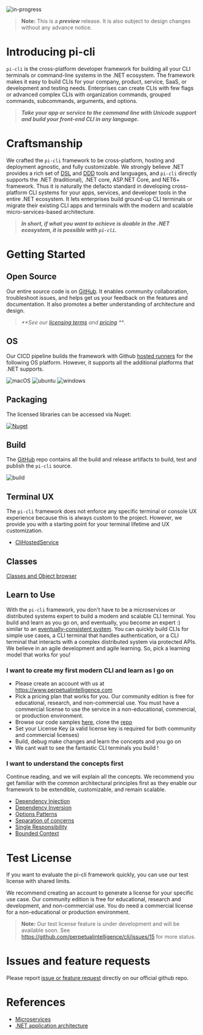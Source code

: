 ![in-progress](https://img.shields.io/badge/status-in--progress-yellow)

> **Note:** This is a ***preview*** release. It is also subject to design changes without any advance notice.

# Introducing pi-cli
`pi-cli` is the cross-platform developer framework for building all your CLI terminals or command-line systems in the .NET ecosystem. The framework makes it easy to build CLIs for your company, product, service, SaaS, or development and testing needs. Enterprises can create CLIs with few flags or advanced complex CLIs with organization commands, grouped commands, subcommands, arguments, and options.

> _**Take your app or service to the command line with Unicode support and build your front-end CLI in any language.**_

# Craftsmanship
We crafted the `pi-cli` framework to be cross-platform, hosting and deployment agnostic, and fully customizable. We strongly believe .NET provides a rich set of [DSL](https://docs.microsoft.com/en-us/visualstudio/modeling/about-domain-specific-languages?view=vs-2022) and [DDD](https://docs.microsoft.com/en-us/dotnet/architecture/microservices/microservice-ddd-cqrs-patterns/ddd-oriented-microservice) tools and languages, and `pi-cli` directly supports the .NET (traditional), .NET core, ASP.NET Core, and NET6+ framework. Thus it is naturally the defacto standard in developing cross-platform CLI systems for your apps, services, and developer tools in the entire .NET ecosystem. It lets enterprises build ground-up CLI terminals or migrate their existing CLI apps and terminals with the modern and scalable micro-services-based architecture. 

> _**In short, if what you want to achieve is doable in the .NET ecosystem, it is possible with `pi-cli`.**_

# Getting Started
## Open Source
Our entire source code is on [GitHub](https://github.com/perpetualintelligence/cli). It enables community collaboration, troubleshoot issues, and helps get us your feedback on the features and documentation. It also promotes a better understanding of architecture and design.

> _**See our [licensing terms](https://terms.perpetualintelligence.com/articles/licensing.html) and [pricing](pricing.md) **_.

## OS
Our CICD pipeline builds the framework with Github [hosted runners](https://docs.github.com/en/actions/using-github-hosted-runners/about-github-hosted-runners) for the following OS platform. However, it supports all the additional platforms that .NET supports.

![macOS](https://img.shields.io/badge/macos-11-blue?style=flat-square&logo=macos)
![ubuntu](https://img.shields.io/badge/linux-ubuntu--20.04-blue?style=flat-square&logo=ubuntu)
![windows](https://img.shields.io/badge/windows-2022-blue?style=flat-square&logo=windows)

## Packaging
The licensed libraries can be accessed via Nuget:

[![Nuget](https://img.shields.io/nuget/vpre/PerpetualIntelligence.Cli?label=PerpetualIntelligence.Cli)](https://www.nuget.org/packages/PerpetualIntelligence.Cli)

## Build
The [GitHub](https://github.com/perpetualintelligence/cli) repo contains all the build and release artifacts to build, test and publish the `pi-cli` source.

 ![build](/images/picli/framework/build.png)

## Terminal UX
The `pi-cli` framework does not enforce any specific terminal or console UX experience because this is always custom to the project. However, we provide you with a starting point for your terminal lifetime and UX customization.
- [CliHostedService](xref:PerpetualIntelligence.Cli.Integration.CliHostedService)

## Classes
[Classes and Object browser](/api/index.html)

## Learn to Use
With the `pi-cli` framework, you don't have to be a microservices or distributed systems expert to build a modern and scalable CLI terminal. You build and learn as you go on, and eventually, you become an expert :) similar to an [eventually-consistent system](https://docs.microsoft.com/en-us/dotnet/architecture/microservices/architect-microservice-container-applications/distributed-data-management). You can quickly build CLIs for simple use cases, a CLI terminal that handles authentication, or a CLI terminal that interacts with a complex distributed system via protected APIs. We believe in an agile development and agile learning. So, pick a learning model that works for you!

### I want to create my first modern CLI and learn as I go on
- Please create an account with us at https://www.perpetualintelligence.com
- Pick a pricing plan that works for you. Our community edition is free for educational, research, and non-commercial use. You must have a commercial license to use the service in a non-educational, commercial, or production environment.
- Browse our code samples [here](https://docs.perpetualintelligence.com/articles/featured_samples.html), clone the [repo](https://github.com/perpetualintelligence/docs/tree/main/samples/tutorials)
- Set your License Key (a valid license key is required for both community and commercial licenses)
- Build, debug make changes and learn the concepts and you go on
- We cant wait to see the fantastic CLI terminals you build !

### I want to understand the concepts first
Continue reading, and we will explain all the concepts. We recommend you get familiar with the common architectural principles first as they enable our framework to be extendible, customizable, and remain scalable.

- [Dependency Injection](https://docs.microsoft.com/en-us/dotnet/core/extensions/dependency-injection)
- [Dependency Inversion](https://docs.microsoft.com/en-us/dotnet/architecture/modern-web-apps-azure/architectural-principles#dependency-inversion)
- [Options Patterns](https://docs.microsoft.com/en-us/dotnet/core/extensions/options)
- [Separation of concerns](https://docs.microsoft.com/en-us/dotnet/architecture/modern-web-apps-azure/architectural-principles#separation-of-concerns)
- [Single Responsibility](https://docs.microsoft.com/en-us/dotnet/architecture/modern-web-apps-azure/architectural-principles#separation-of-concerns)
- [Bounded Context](https://docs.microsoft.com/en-us/dotnet/architecture/modern-web-apps-azure/architectural-principles#bounded-contexts)

# Test License
If you want to evaluate the pi-cli framework quickly, you can use our test license with shared limits. 

We recommend creating an account to generate a license for your specific use case. Our community edition is free for educational, research and development, and non-commercial use. You do need a commercial license for a non-educational or production environment.

> **Note:** Our test license feature is under development and will be available soon. See https://github.com/perpetualintelligence/cli/issues/15 for more status.

# Issues and feature requests
Please report [issue or feature request](https://github.com/perpetualintelligence/cli/issues) directly on our official github repo.

# References
- [Microservices](https://github.com/dotnet/docs/tree/main/docs/architecture/microservices)
- [.NET application architecture](https://docs.microsoft.com/en-us/dotnet/architecture/)


